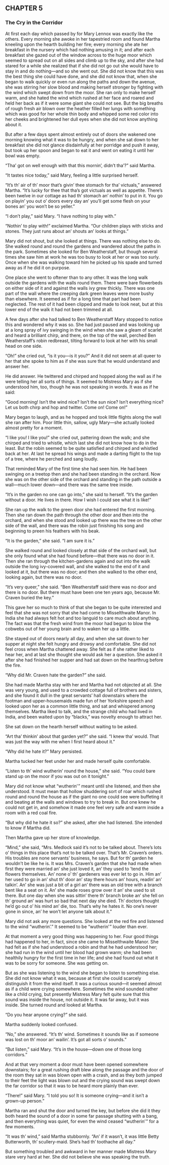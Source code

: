 ## CHAPTER 5
### The Cry in the Corridor
At first each day which passed by for Mary Lennox was exactly like the others. Every morning she awoke in her tapestried room and found Martha kneeling upon the hearth building her fire; every morning she ate her breakfast in the nursery which had nothing amusing in it; and after each breakfast she gazed out of the window across to the huge moor which seemed to spread out on all sides and climb up to the sky, and after she had stared for a while she realized that if she did not go out she would have to stay in and do nothing—and so she went out. She did not know that this was the best thing she could have done, and she did not know that, when she began to walk quickly or even run along the paths and down the avenue, she was stirring her slow blood and making herself stronger by fighting with the wind which swept down from the moor. She ran only to make herself warm, and she hated the wind which rushed at her face and roared and held her back as if it were some giant she could not see. But the big breaths of rough fresh air blown over the heather filled her lungs with something which was good for her whole thin body and whipped some red color into her cheeks and brightened her dull eyes when she did not know anything about it.

But after a few days spent almost entirely out of doors she wakened one morning knowing what it was to be hungry, and when she sat down to her breakfast she did not glance disdainfully at her porridge and push it away, but took up her spoon and began to eat it and went on eating it until her bowl was empty.

“Tha’ got on well enough with that this mornin’, didn’t tha’?” said Martha.

“It tastes nice today,” said Mary, feeling a little surprised herself.

“It’s th’ air of th’ moor that’s givin’ thee stomach for tha’ victuals,” answered Martha. “It’s lucky for thee that tha’s got victuals as well as appetite. There’s been twelve in our cottage as had th’ stomach an’ nothin’ to put in it. You go on playin’ you out o’ doors every day an’ you’ll get some flesh on your bones an’ you won’t be so yeller.”

“I don’t play,” said Mary. “I have nothing to play with.”

“Nothin’ to play with!” exclaimed Martha. “Our children plays with sticks and stones. They just runs about an’ shouts an’ looks at things.”

Mary did not shout, but she looked at things. There was nothing else to do. She walked round and round the gardens and wandered about the paths in the park. Sometimes she looked for Ben Weatherstaff, but though several times she saw him at work he was too busy to look at her or was too surly. Once when she was walking toward him he picked up his spade and turned away as if he did it on purpose.

One place she went to oftener than to any other. It was the long walk outside the gardens with the walls round them. There were bare flowerbeds on either side of it and against the walls ivy grew thickly. There was one part of the wall where the creeping dark green leaves were more bushy than elsewhere. It seemed as if for a long time that part had been neglected. The rest of it had been clipped and made to look neat, but at this lower end of the walk it had not been trimmed at all.

A few days after she had talked to Ben Weatherstaff Mary stopped to notice this and wondered why it was so. She had just paused and was looking up at a long spray of ivy swinging in the wind when she saw a gleam of scarlet and heard a brilliant chirp, and there, on the top of the wall, perched Ben Weatherstaff’s robin redbreast, tilting forward to look at her with his small head on one side.

“Oh!” she cried out, “is it you—is it you?” And it did not seem at all queer to her that she spoke to him as if she was sure that he would understand and answer her.

He did answer. He twittered and chirped and hopped along the wall as if he were telling her all sorts of things. It seemed to Mistress Mary as if she understood him, too, though he was not speaking in words. It was as if he said:

“Good morning! Isn’t the wind nice? Isn’t the sun nice? Isn’t everything nice? Let us both chirp and hop and twitter. Come on! Come on!”

Mary began to laugh, and as he hopped and took little flights along the wall she ran after him. Poor little thin, sallow, ugly Mary—she actually looked almost pretty for a moment.

“I like you! I like you!” she cried out, pattering down the walk; and she chirped and tried to whistle, which last she did not know how to do in the least. But the robin seemed to be quite satisfied and chirped and whistled back at her. At last he spread his wings and made a darting flight to the top of a tree, where he perched and sang loudly.

That reminded Mary of the first time she had seen him. He had been swinging on a treetop then and she had been standing in the orchard. Now she was on the other side of the orchard and standing in the path outside a wall—much lower down—and there was the same tree inside.

“It’s in the garden no one can go into,” she said to herself. “It’s the garden without a door. He lives in there. How I wish I could see what it is like!”

She ran up the walk to the green door she had entered the first morning. Then she ran down the path through the other door and then into the orchard, and when she stood and looked up there was the tree on the other side of the wall, and there was the robin just finishing his song and beginning to preen his feathers with his beak.

“It is the garden,” she said. “I am sure it is.”

She walked round and looked closely at that side of the orchard wall, but she only found what she had found before—that there was no door in it. Then she ran through the kitchen-gardens again and out into the walk outside the long ivy-covered wall, and she walked to the end of it and looked at it, but there was no door; and then she walked to the other end, looking again, but there was no door.

“It’s very queer,” she said. “Ben Weatherstaff said there was no door and there is no door. But there must have been one ten years ago, because Mr. Craven buried the key.”

This gave her so much to think of that she began to be quite interested and feel that she was not sorry that she had come to Misselthwaite Manor. In India she had always felt hot and too languid to care much about anything. The fact was that the fresh wind from the moor had begun to blow the cobwebs out of her young brain and to waken her up a little.

She stayed out of doors nearly all day, and when she sat down to her supper at night she felt hungry and drowsy and comfortable. She did not feel cross when Martha chattered away. She felt as if she rather liked to hear her, and at last she thought she would ask her a question. She asked it after she had finished her supper and had sat down on the hearthrug before the fire.

“Why did Mr. Craven hate the garden?” she said.

She had made Martha stay with her and Martha had not objected at all. She was very young, and used to a crowded cottage full of brothers and sisters, and she found it dull in the great servants’ hall downstairs where the footman and upper-housemaids made fun of her Yorkshire speech and looked upon her as a common little thing, and sat and whispered among themselves. Martha liked to talk, and the strange child who had lived in India, and been waited upon by “blacks,” was novelty enough to attract her.

She sat down on the hearth herself without waiting to be asked.

“Art tha’ thinkin’ about that garden yet?” she said. “I knew tha’ would. That was just the way with me when I first heard about it.”

“Why did he hate it?” Mary persisted.

Martha tucked her feet under her and made herself quite comfortable.

“Listen to th’ wind wutherin’ round the house,” she said. “You could bare stand up on the moor if you was out on it tonight.”

Mary did not know what “wutherin’ ” meant until she listened, and then she understood. It must mean that hollow shuddering sort of roar which rushed round and round the house as if the giant no one could see were buffeting it and beating at the walls and windows to try to break in. But one knew he could not get in, and somehow it made one feel very safe and warm inside a room with a red coal fire.

“But why did he hate it so?” she asked, after she had listened. She intended to know if Martha did.

Then Martha gave up her store of knowledge.

“Mind,” she said, “Mrs. Medlock said it’s not to be talked about. There’s lots o’ things in this place that’s not to be talked over. That’s Mr. Craven’s orders. His troubles are none servants’ business, he says. But for th’ garden he wouldn’t be like he is. It was Mrs. Craven’s garden that she had made when first they were married an’ she just loved it, an’ they used to ’tend the flowers themselves. An’ none o’ th’ gardeners was ever let to go in. Him an’ her used to go in an’ shut th’ door an’ stay there hours an’ hours, readin’ an’ talkin’. An’ she was just a bit of a girl an’ there was an old tree with a branch bent like a seat on it. An’ she made roses grow over it an’ she used to sit there. But one day when she was sittin’ there th’ branch broke an’ she fell on th’ ground an’ was hurt so bad that next day she died. Th’ doctors thought he’d go out o’ his mind an’ die, too. That’s why he hates it. No one’s never gone in since, an’ he won’t let anyone talk about it.”

Mary did not ask any more questions. She looked at the red fire and listened to the wind “wutherin’.” It seemed to be “wutherin’ ” louder than ever.

At that moment a very good thing was happening to her. Four good things had happened to her, in fact, since she came to Misselthwaite Manor. She had felt as if she had understood a robin and that he had understood her; she had run in the wind until her blood had grown warm; she had been healthily hungry for the first time in her life; and she had found out what it was to be sorry for someone. She was getting on.

But as she was listening to the wind she began to listen to something else. She did not know what it was, because at first she could scarcely distinguish it from the wind itself. It was a curious sound—it seemed almost as if a child were crying somewhere. Sometimes the wind sounded rather like a child crying, but presently Mistress Mary felt quite sure that this sound was inside the house, not outside it. It was far away, but it was inside. She turned round and looked at Martha.

“Do you hear anyone crying?” she said.

Martha suddenly looked confused.

“No,” she answered. “It’s th’ wind. Sometimes it sounds like as if someone was lost on th’ moor an’ wailin’. It’s got all sorts o’ sounds.”

“But listen,” said Mary. “It’s in the house—down one of those long corridors.”

And at that very moment a door must have been opened somewhere downstairs; for a great rushing draft blew along the passage and the door of the room they sat in was blown open with a crash, and as they both jumped to their feet the light was blown out and the crying sound was swept down the far corridor so that it was to be heard more plainly than ever.

“There!” said Mary. “I told you so! It is someone crying—and it isn’t a grown-up person.”

Martha ran and shut the door and turned the key, but before she did it they both heard the sound of a door in some far passage shutting with a bang, and then everything was quiet, for even the wind ceased “wutherin’ ” for a few moments.

“It was th’ wind,” said Martha stubbornly. “An’ if it wasn’t, it was little Betty Butterworth, th’ scullery-maid. She’s had th’ toothache all day.”

But something troubled and awkward in her manner made Mistress Mary stare very hard at her. She did not believe she was speaking the truth.